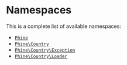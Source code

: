 Namespaces
==========

This is a complete list of available namespaces:

- [`Phine`](Phine)
- [`Phine\Country`](Phine/Country)
- [`Phine\Country\Exception`](Phine/Country/Exception)
- [`Phine\Country\Loader`](Phine/Country/Loader)
